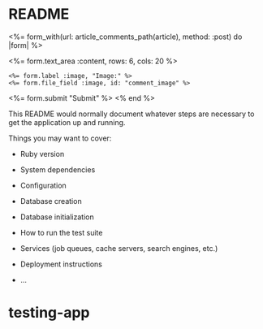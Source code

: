 # README
<%= form_with(url: article_comments_path(article), method: :post) do |form| %>
  <div>
    <%= form.text_area :content, rows: 6, cols: 20 %>

    <%= form.label :image, "Image:" %>
    <%= form.file_field :image, id: "comment_image" %>
  </div>

  <%= form.submit "Submit" %>
<% end %>

This README would normally document whatever steps are necessary to get the
application up and running.

Things you may want to cover:

* Ruby version

* System dependencies

* Configuration

* Database creation

* Database initialization

* How to run the test suite

* Services (job queues, cache servers, search engines, etc.)

* Deployment instructions

* ...
# testing-app
